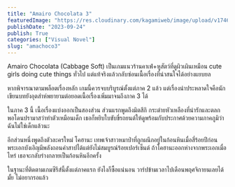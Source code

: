 ```yaml
---
title: "Amairo Chocolata 3"
featuredImage: "https://res.cloudinary.com/kagamiweb/image/upload/v1746283870/blog.coregamehd.com/amachoco3.jpg"
publishDate: "2023-09-24"
publish: True
categories: ["Visual Novel"]
slug: "amachoco3"
---
```



Amairo Chocolata (Cabbage Soft) เป็นเกมแนวร้านคาเฟ่+หูสัตว์ที่ดูผิวเผินเหมือน cute girls doing cute things ทั่วไป แต่แท้จริงแล้วกลับซ่อนเนื้อเรื่องที่น่าสนใจได้อย่างแยบยล

หากพิจารณาตามพล็อตเรื่องหลัก เกมนี้ควรจบบริบูรณ์ตั้งแต่ภาค 2 แล้ว แต่เรื่องน่าประหลาดใจคือนักเขียนบทยังอุตส่าห์พยายามต่อยอดเนื้อเรื่องเพิ่มมาจนถึงภาค 3 ได้

ในภาค 3 นี้ เนื้อเรื่องแบ่งออกเป็นสองส่วน ส่วนแรกพูดถึงมิตสึกิ กระต่ายหัวเหลืองที่น่ารักและตลก พอโดนปรามาสว่าทำตัวเหมือนเด็ก เธอก็หยิบใบขับขี่รถยนต์ให้ดูพร้อมกับประกาศด้วยความภาคภูมิว่าฉันไม่ใช่เด็กแล้วนะ

อีกส่วนหนึ่งพูดถึงตัวละครใหม่ โคฮานะ เทพเจ้าสาวหมาป่าที่ถูกผนึกอยู่ในก้อนหินเมื่อสี่ร้อยปีก่อน พระเอกบังเอิญมีพลังถอนคำสาปได้แต่ยังไม่สมบูรณ์ร้อยเปอร์เซ็นต์ ถ้าโคฮานะออกห่างจากพระเอกเมื่อไหร่ เธอจะกลับร่างกลายเป็นก้อนหินอีกครั้ง

ในฐานะที่ติดตามเกมซีรีส์นี้ตั้งแต่ภาคแรก ยังไงก็ซื้อแน่นอน วาร์ปข้ามเวลาไปเดือนพฤศจิกายนเลยได้มั้ย ไม่อยากรอแล้ว
